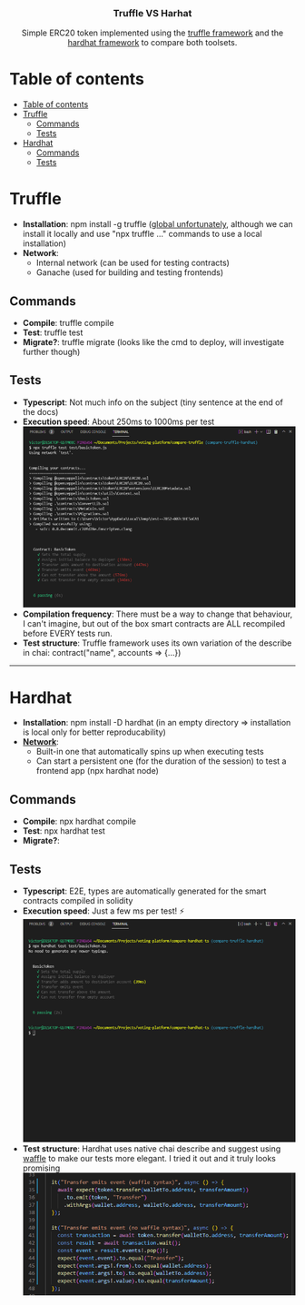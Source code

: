 <div id="top"></div>

<!-- PROJECT LOGO -->
<br />
<div align="center">
  <h3 align="center">Truffle VS Harhat</h3>

  <p align="center">
    Simple ERC20 token implemented using the <a href="https://trufflesuite.com/">truffle framework</a> and the <a href="https://trufflesuite.com/">hardhat framework</a> to compare both toolsets.
  </p>
</div>

# Table of contents

- [Table of contents](#table-of-contents)
- [Truffle](#truffle)
  - [Commands](#commands)
  - [Tests](#tests)
- [Hardhat](#hardhat)
  - [Commands](#commands-1)
  - [Tests](#tests-1)

# Truffle

- **Installation**: npm install -g truffle ([global unfortunately](https://trufflesuite.com/docs/truffle/quickstart.html#installing-truffle), although we can install it locally and use "npx truffle ..." commands to use a local installation)
- **Network**:
  - Internal network (can be used for testing contracts)
  - Ganache (used for building and testing frontends)

## Commands

- **Compile**: truffle compile
- **Test**: truffle test
- **Migrate?**: truffle migrate (looks like the cmd to deploy, will investigate further though)

## Tests

- **Typescript**: Not much info on the subject (tiny sentence at the end of the docs)
- **Execution speed**: About 250ms to 1000ms per test
  ![truffle-test](misc/truffle-test.png)
- **Compilation frequency**: There must be a way to change that behaviour, I can't imagine, but out of the box smart contracts are ALL recompiled before EVERY tests run.
- **Test structure**: Truffle framework uses its own variation of the describe in chai: contract("name", accounts => {...})

---

# Hardhat

- **Installation**: npm install -D hardhat (in an empty directory => installation is local only for better reproducability)
- **[Network](https://hardhat.org/hardhat-network/)**:
  - Built-in one that automatically spins up when executing tests
  - Can start a persistent one (for the duration of the session) to test a frontend app (npx hardhat node)

## Commands

- **Compile**: npx hardhat compile
- **Test**: npx hardhat test
- **Migrate?**:

## Tests

- **Typescript**: E2E, types are automatically generated for the smart contracts compiled in solidity
- **Execution speed**: Just a few ms per test! ⚡
  ![hardhat-test](misc/hardhat-test.png)
- **Test structure**: Hardhat uses native chai describe and suggest using [waffle](https://getwaffle.io/) to make our tests more elegant. I tried it out and it truly looks promising
  ![chai](misc/chai.png)
